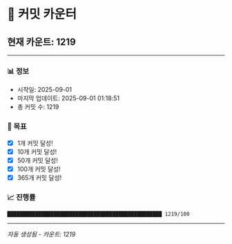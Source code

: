 # 🔢 커밋 카운터

## 현재 카운트: 1219

---

### 📊 정보
- 시작일: 2025-09-01
- 마지막 업데이트: 2025-09-01 01:18:51
- 총 커밋 수: 1219

### 🎯 목표
- [x] 1개 커밋 달성!
- [x] 10개 커밋 달성!
- [x] 50개 커밋 달성!
- [x] 100개 커밋 달성!
- [x] 365개 커밋 달성!

### 📈 진행률
```
██████████████████████████████████████████████████ 1219/100
```

---
*자동 생성됨 - 카운트: 1219*
